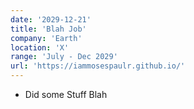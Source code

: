 ```yaml
---
date: '2029-12-21'
title: 'Blah Job'
company: 'Earth'
location: 'X'
range: 'July - Dec 2029'
url: 'https://iammosespaulr.github.io/'
---
```


- Did some Stuff Blah
